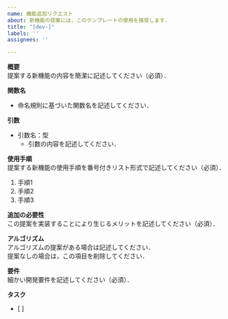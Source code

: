 ```yaml
---
name: 機能追加リクエスト
about: 新機能の提案には，このテンプレートの使用を推奨します．
title: "[dev-]"
labels: ''
assignees: ''

---
```


**概要**  
提案する新機能の内容を簡潔に記述してください（必須）．

**関数名**  
* 命名規則に基づいた関数名を記述してください．

**引数**  
* 引数名：型
  * 引数の内容を記述してください．

**使用手順**  
提案する新機能の使用手順を番号付きリスト形式で記述してください（必須）．
1. 手順1
1. 手順2
1. 手順3

**追加の必要性**  
この提案を実装することにより生じるメリットを記述してください（必須）．

**アルゴリズム**  
アルゴリズムの提案がある場合は記述してください．   
提案なしの場合は，この項目を削除してください．

**要件**  
細かい開発要件を記述してください（必須）．

**タスク**
- [ ] 
